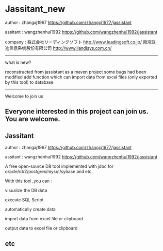 
# Jassitant_new

author   : zhangxj1997  https://github.com/zhangxj1977/jassistant

assitant : wangzhenhui1992 https://github.com/wangzhenhui1992/jassistant

company : 株式会社リーディングソフト http://www.leadingsoft.co.jp/         南京联迪信息系统股份有限公司 http://www.liandisys.com.cn/

-------------------------------------------------------------------------------------------------
what is new?

reconstructed from jassistant as a maven project
some bugs had been modified
add function which can import data from excel files (only exported by this tool) to database  

-------------------------------------------------------------------------------------------------
Welcome to join us

Everyone interested in this project can join us.
You are welcome.
-------------------------------------------------------------------------------------------------

## Jassitant

author   : zhangxj1997  https://github.com/zhangxj1977/jassistant

assitant : wangzhenhui1992 https://github.com/wangzhenhui1992/jassistant

A free open-source DB tool implemented with jdbc for oracle/db2/postgres/mysql/sybase and etc.

With this tool ,you can :

visualize the DB data

execute SQL Script

automatically create data

import data from excel file or clipboard

output data to excel file or clipboard

etc
------------------------------------------------------------------------------------------------
